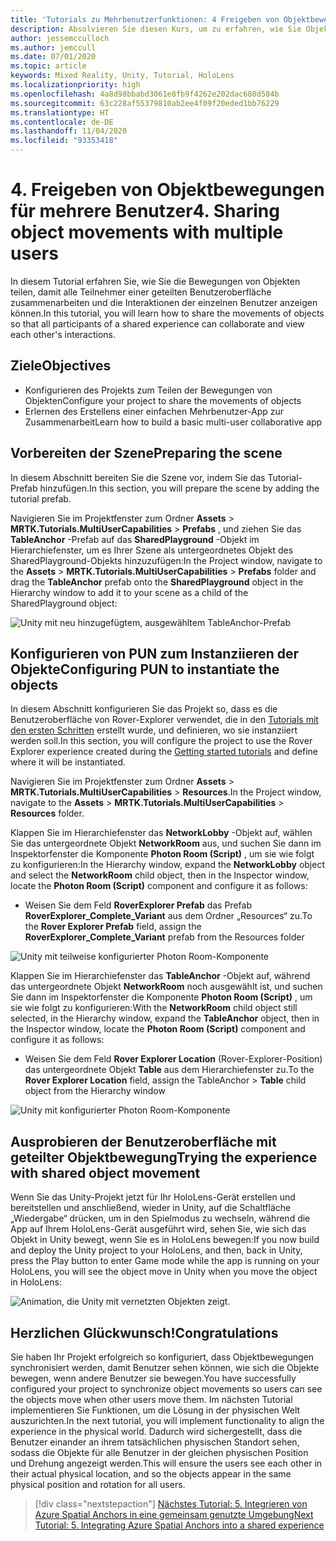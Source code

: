 ```yaml
---
title: 'Tutorials zu Mehrbenutzerfunktionen: 4 Freigeben von Objektbewegungen für mehrere Benutzer'
description: Absolvieren Sie diesen Kurs, um zu erfahren, wie Sie Objektbewegungen mit mehreren Benutzern in einer HoloLens 2-Anwendung teilen.
author: jessemcculloch
ms.author: jemccull
ms.date: 07/01/2020
ms.topic: article
keywords: Mixed Reality, Unity, Tutorial, HoloLens
ms.localizationpriority: high
ms.openlocfilehash: 4a8d98bbabd3061e8fb9f4262e202dac680d584b
ms.sourcegitcommit: 63c228af55379810ab2ee4f09f20eded1bb76229
ms.translationtype: HT
ms.contentlocale: de-DE
ms.lasthandoff: 11/04/2020
ms.locfileid: "93353418"
---
```

# <a name="4-sharing-object-movements-with-multiple-users"></a><span data-ttu-id="8294b-105">4. Freigeben von Objektbewegungen für mehrere Benutzer</span><span class="sxs-lookup"><span data-stu-id="8294b-105">4. Sharing object movements with multiple users</span></span>

<span data-ttu-id="8294b-106">In diesem Tutorial erfahren Sie, wie Sie die Bewegungen von Objekten teilen, damit alle Teilnehmer einer geteilten Benutzeroberfläche zusammenarbeiten und die Interaktionen der einzelnen Benutzer anzeigen können.</span><span class="sxs-lookup"><span data-stu-id="8294b-106">In this tutorial, you will learn how to share the movements of objects so that all participants of a shared experience can collaborate and view each other's interactions.</span></span>

## <a name="objectives"></a><span data-ttu-id="8294b-107">Ziele</span><span class="sxs-lookup"><span data-stu-id="8294b-107">Objectives</span></span>

* <span data-ttu-id="8294b-108">Konfigurieren des Projekts zum Teilen der Bewegungen von Objekten</span><span class="sxs-lookup"><span data-stu-id="8294b-108">Configure your project to share the movements of objects</span></span>
* <span data-ttu-id="8294b-109">Erlernen des Erstellens einer einfachen Mehrbenutzer-App zur Zusammenarbeit</span><span class="sxs-lookup"><span data-stu-id="8294b-109">Learn how to build a basic multi-user collaborative app</span></span>

## <a name="preparing-the-scene"></a><span data-ttu-id="8294b-110">Vorbereiten der Szene</span><span class="sxs-lookup"><span data-stu-id="8294b-110">Preparing the scene</span></span>

<span data-ttu-id="8294b-111">In diesem Abschnitt bereiten Sie die Szene vor, indem Sie das Tutorial-Prefab hinzufügen.</span><span class="sxs-lookup"><span data-stu-id="8294b-111">In this section, you will prepare the scene by adding the tutorial prefab.</span></span>

<span data-ttu-id="8294b-112">Navigieren Sie im Projektfenster zum Ordner **Assets** > **MRTK.Tutorials.MultiUserCapabilities** > **Prefabs** , und ziehen Sie das **TableAnchor** -Prefab auf das **SharedPlayground** -Objekt im Hierarchiefenster, um es Ihrer Szene als untergeordnetes Objekt des SharedPlayground-Objekts hinzuzufügen:</span><span class="sxs-lookup"><span data-stu-id="8294b-112">In the Project window, navigate to the **Assets** > **MRTK.Tutorials.MultiUserCapabilities** > **Prefabs** folder and drag the **TableAnchor** prefab onto the **SharedPlayground** object in the Hierarchy window to add it to your scene as a child of the SharedPlayground object:</span></span>

![Unity mit neu hinzugefügtem, ausgewähltem TableAnchor-Prefab](images/mr-learning-sharing/sharing-04-section1-step1-1.png)

## <a name="configuring-pun-to-instantiate-the-objects"></a><span data-ttu-id="8294b-114">Konfigurieren von PUN zum Instanziieren der Objekte</span><span class="sxs-lookup"><span data-stu-id="8294b-114">Configuring PUN to instantiate the objects</span></span>

<span data-ttu-id="8294b-115">In diesem Abschnitt konfigurieren Sie das Projekt so, dass es die Benutzeroberfläche von Rover-Explorer verwendet, die in den [Tutorials mit den ersten Schritten](mr-learning-base-01.md) erstellt wurde, und definieren, wo sie instanziiert werden soll.</span><span class="sxs-lookup"><span data-stu-id="8294b-115">In this section, you will configure the project to use the Rover Explorer experience created during the [Getting started tutorials](mr-learning-base-01.md) and define where it will be instantiated.</span></span>

<span data-ttu-id="8294b-116">Navigieren Sie im Projektfenster zum Ordner **Assets** > **MRTK.Tutorials.MultiUserCapabilities** > **Resources**.</span><span class="sxs-lookup"><span data-stu-id="8294b-116">In the Project window, navigate to the **Assets** > **MRTK.Tutorials.MultiUserCapabilities** > **Resources** folder.</span></span>

<span data-ttu-id="8294b-117">Klappen Sie im Hierarchiefenster das **NetworkLobby** -Objekt auf, wählen Sie das untergeordnete Objekt **NetworkRoom** aus, und suchen Sie dann im Inspektorfenster die Komponente **Photon Room (Script)** , um sie wie folgt zu konfigurieren:</span><span class="sxs-lookup"><span data-stu-id="8294b-117">In the Hierarchy window, expand the **NetworkLobby** object and select the **NetworkRoom** child object, then in the Inspector window, locate the **Photon Room (Script)** component and configure it as follows:</span></span>

* <span data-ttu-id="8294b-118">Weisen Sie dem Feld **RoverExplorer Prefab** das Prefab **RoverExplorer_Complete_Variant** aus dem Ordner „Resources“ zu.</span><span class="sxs-lookup"><span data-stu-id="8294b-118">To the **Rover Explorer Prefab** field, assign the **RoverExplorer_Complete_Variant** prefab from the Resources folder</span></span>

![Unity mit teilweise konfigurierter Photon Room-Komponente](images/mr-learning-sharing/sharing-04-section2-step1-1.png)

<span data-ttu-id="8294b-120">Klappen Sie im Hierarchiefenster das **TableAnchor** -Objekt auf, während das untergeordnete Objekt **NetworkRoom** noch ausgewählt ist, und suchen Sie dann im Inspektorfenster die Komponente **Photon Room (Script)** , um sie wie folgt zu konfigurieren:</span><span class="sxs-lookup"><span data-stu-id="8294b-120">With the **NetworkRoom** child object still selected, in the Hierarchy window, expand the **TableAnchor** object, then in the Inspector window, locate the **Photon Room (Script)** component and configure it as follows:</span></span>

* <span data-ttu-id="8294b-121">Weisen Sie dem Feld **Rover Explorer Location** (Rover-Explorer-Position) das untergeordnete Objekt **Table** aus dem Hierarchiefenster zu.</span><span class="sxs-lookup"><span data-stu-id="8294b-121">To the **Rover Explorer Location** field, assign the TableAnchor > **Table** child object from the Hierarchy window</span></span>

![Unity mit konfigurierter Photon Room-Komponente](images/mr-learning-sharing/sharing-04-section2-step1-2.png)

## <a name="trying-the-experience-with-shared-object-movement"></a><span data-ttu-id="8294b-123">Ausprobieren der Benutzeroberfläche mit geteilter Objektbewegung</span><span class="sxs-lookup"><span data-stu-id="8294b-123">Trying the experience with shared object movement</span></span>

<span data-ttu-id="8294b-124">Wenn Sie das Unity-Projekt jetzt für Ihr HoloLens-Gerät erstellen und bereitstellen und anschließend, wieder in Unity, auf die Schaltfläche „Wiedergabe“ drücken, um in den Spielmodus zu wechseln, während die App auf Ihrem HoloLens-Gerät ausgeführt wird, sehen Sie, wie sich das Objekt in Unity bewegt, wenn Sie es in HoloLens bewegen:</span><span class="sxs-lookup"><span data-stu-id="8294b-124">If you now build and deploy the Unity project to your HoloLens, and then, back in Unity, press the Play button to enter Game mode while the app is running on your HoloLens, you will see the object move in Unity when you move the object in HoloLens:</span></span>

![Animation, die Unity mit vernetzten Objekten zeigt.](images/mr-learning-sharing/sharing-04-section3-step1-1.gif)

## <a name="congratulations"></a><span data-ttu-id="8294b-126">Herzlichen Glückwunsch!</span><span class="sxs-lookup"><span data-stu-id="8294b-126">Congratulations</span></span>

<span data-ttu-id="8294b-127">Sie haben Ihr Projekt erfolgreich so konfiguriert, dass Objektbewegungen synchronisiert werden, damit Benutzer sehen können, wie sich die Objekte bewegen, wenn andere Benutzer sie bewegen.</span><span class="sxs-lookup"><span data-stu-id="8294b-127">You have successfully configured your project to synchronize object movements so users can see the objects move when other users move them.</span></span> <span data-ttu-id="8294b-128">Im nächsten Tutorial implementieren Sie Funktionen, um die Lösung in der physischen Welt auszurichten.</span><span class="sxs-lookup"><span data-stu-id="8294b-128">In the next tutorial, you will implement functionality to align the experience in the physical world.</span></span> <span data-ttu-id="8294b-129">Dadurch wird sichergestellt, dass die Benutzer einander an ihrem tatsächlichen physischen Standort sehen, sodass die Objekte für alle Benutzer in der gleichen physischen Position und Drehung angezeigt werden.</span><span class="sxs-lookup"><span data-stu-id="8294b-129">This will ensure the users see each other in their actual physical location, and so the objects appear in the same physical position and rotation for all users.</span></span>

> [!div class="nextstepaction"]
> [<span data-ttu-id="8294b-130">Nächstes Tutorial: 5. Integrieren von Azure Spatial Anchors in eine gemeinsam genutzte Umgebung</span><span class="sxs-lookup"><span data-stu-id="8294b-130">Next Tutorial: 5. Integrating Azure Spatial Anchors into a shared experience</span></span>](mr-learning-sharing-05.md)

